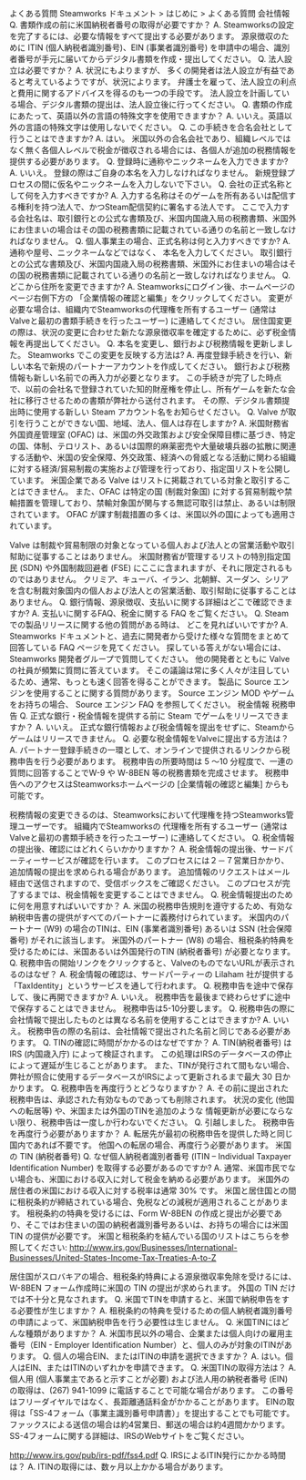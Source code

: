 よくある質問
Steamworks ドキュメント > はじめに > よくある質問
会社情報
Q. 書類作成の前に米国納税者番号の取得が必要ですか？
A. Steamworksの設定を完了するには、必要な情報をすべて提出する必要があります。 源泉徴収のために ITIN (個人納税者識別番号)、EIN (事業者識別番号) を申請中の場合、識別者番号が手元に届いてからデジタル書類を作成・提出してください。
Q. 法人設立は必要ですか？
A. 状況にもよりますが、 多くの開発者は法人設立が有益であると考えているようですが、状況によります。 弁護士を雇って、法人設立の利点と費用に関するアドバイスを得るのも一つの手段です。 法人設立を計画している場合、デジタル書類の提出は、法人設立後に行ってください。
Q. 書類の作成にあたって、英語以外の言語の特殊文字を使用できますか？
A. いいえ。英語以外の言語の特殊文字は使用しないでください。
Q. この手続きを合名会社として行うことはできますか?
A. はい。 米国以外の合名会社であり、組織レベルではなく無く各個人レベルで税金が徴収される場合には、各個人が追加の税務情報を提供する必要があります。
Q. 登録時に通称やニックネームを入力できますか?
A. いいえ。 登録の際はご自身の本名を入力しなければなりません。 新規登録プロセスの間に仮名やニックネームを入力しないで下さい。
Q. 会社の正式名称として何を入力すべきですか?
A. 入力する名称はそのゲームを所有あるいは配信する権利を持つ法人で、かつSteam配信契約に署名する法人です。 ここで入力する会社名は、取引銀行との公式な書類及び、米国内国歳入局の税務書類、米国外にお住まいの場合はその国の税務書類に記載されている通りの名前と一致しなければなりません。
Q. 個人事業主の場合、正式名称は何と入力すべきですか?
A. 通称や屋号、ニックネームなどではなく、 本名を入力してください。 取引銀行との公式な書類及び、米国内国歳入局の税務書類、米国外にお住まいの場合はその国の税務書類に記載されている通りの名前と一致しなければなりません。
Q. どこから住所を変更できますか?
A. Steamworksにログイン後、ホームページのページ右側下方の 「企業情報の確認と編集」をクリックしてください。 変更が必要な場合は、組織内でSteamworksの代理権を所有するユーザー (通常はValveと最初の書類手続きを行ったユーザー) に連絡してください。 居住国変更の際は、状況の変更に合わせた新たな源泉徴収率を確定するために、必ず税金情報を再提出してください。
Q. 本名を変更し、銀行および税務情報を更新しました。 Steamworks でこの変更を反映する方法は?
A. 再度登録手続きを行い、新しい本名で新規のパートナーアカウントを作成してください。 銀行および税務情報も新しい名前での再入力が必要となります。 この手続きが完了した時点で、以前の会社名で登録されていた知的財産権を停止し、所有ゲームを新たな会社に移行させるための書類が弊社から送付されます。 その際、デジタル書類提出時に使用する新しい Steam アカウント名をお知らせください。
Q. Valve が取引を行うことができない国、地域、法人、個人は存在しますか?
A. 米国財務省外国資産管理室 (OFAC) は、米国の外交政策および安全保障目標に基づき、特定の国、体制、テロリスト、あるいは国際的麻薬密売や大量破壊兵器の拡散に関連する活動や、米国の安全保障、外交政策、経済への脅威となる活動に関わる組織に対する経済/貿易制裁の実施および管理を行っており、指定国リストを公開しています。 米国企業である Valve はリストに掲載されている対象と取引することはできません。 また、OFAC は特定の国 (制裁対象国) に対する貿易制裁や禁輸措置を管理しており、禁輸対象国が関与する無認可取引は禁止、あるいは制限されています。 OFAC が課す制裁措置の多くは、米国以外の国によっても適用されています。

Valve は制裁や貿易制限の対象となっている個人および法人との営業活動や取引幇助に従事することはありません。 米国財務省が管理するリストの特別指定国民 (SDN) や外国制裁回避者 (FSE) にここに含まれますが、それに限定されるものではありません。 クリミア、キューバ、イラン、北朝鮮、スーダン、シリアを含む制裁対象国内の個人および法人との営業活動、取引幇助に従事することはありません。
Q. 銀行情報、源泉徴収、支払いに関する詳細はどこで確認できますか?
A. 支払いに関するFAQ、税金に関する FAQ をご覧ください。
Q. Steam での製品リリースに関する他の質問がある時は、 どこを見ればいいですか?
A. Steamworks ドキュメントと、過去に開発者から受けた様々な質問をまとめて回答している FAQ ページを見てください。 探している答えがない場合には、 Steamworks 開発者グループで質問してください。 他の開発者とともに Valve の社員が頻繁に質問に答えています。 そこの議論は常に多く人々が注目しているため、通常、もっとも速く回答を得ることができます。
製品に Source エンジンを使用することに関する質問があります。
Source エンジン MOD やゲームをお持ちの場合、 Source エンジン FAQ を参照してください。
税金情報
税務申告
Q. 正式な銀行・税金情報を提供する前に Steam でゲームをリリースできますか？
A. いいえ。 正式な銀行情報および税金情報を提出をせずに、Steamからゲームはリリースできません。
Q. 必要な税金情報をValveに提出する方法は？
A. パートナー登録手続きの一環として、オンラインで提供されるリンクから税務申告を行う必要があります。 税務申告の所要時間は 5 ～10 分程度で、一連の質問に回答することでW-9 や W-8BEN 等の税務書類を完成させます。 税務申告へのアクセスはSteamworksホームページの [企業情報の確認と編集] からも可能です。 

税務情報の変更できるのは、Steamworksにおいて代理権を持つSteamworks管理ユーザーです。 組織内でSteamworksの 代理権を所有するユーザー (通常はValveと最初の書類手続きを行ったユーザー) に連絡してください。
Q. 税金情報の提出後、確認にはどれくらいかかりますか？
A. 税金情報の提出後、サードパーティーサービスが確認を行います。 このプロセスには２－７営業日かかり、追加情報の提出を求められる場合があります。 追加情報のリクエストはメール経由で送信されますので、受信ボックスをご確認ください。 このプロセスが完了するまでは、税金情報を変更することはできません。
Q. 税金情報提出のために何を用意すればいいですか？
A. 米国の税務申告規則を遵守するため、有効な納税申告書の提供がすべてのパートナーに義務付けられています。 米国内のパートナー (W9) の場合のTINは、EIN (事業者識別番号) あるいは SSN (社会保障番号) がそれに該当します。 米国外のパートナー (W8) の場合、租税条約特典を受けるためには、米国あるいは外国発行のTIN (納税者番号) が必要となります。
Q. 税務申告の開始リンクをクリックすると、ValveのものでないURLが表示されるのはなぜ？
A. 税金情報の確認は、サードパーティーの Lilaham 社が提供する「TaxIdentity」というサービスを通して行われます。
Q. 税務申告を途中で保存して、後に再開できますか?
A. いいえ。 税務申告を最後まで終わらせずに途中で保存することはできません。 税務申告は5-10分要します。
Q. 税務申告の際に会社情報で提出したものとは異なる名前を使用することはできますか?
A. いいえ。 税務申告の際の名前は、会社情報で提出された名前と同じである必要があります。
Q. TINの確認に時間がかかるのはなぜですか？
A. TIN(納税者番号) はIRS (内国歳入庁) によって検証されます。 この処理はIRSのデータベースの停止によって遅延が生じることがあります。 また、TINが発行されて間もない場合、弊社が照合に使用するデータベースがIRSによって更新されるまで最大 30 日かかります。
Q. 税務申告を再度行うとどうなりますか？
A. その前に提出された税務申告は、承認された有効なものであっても削除されます。 状況の変化 (他国への転居等) や、米国または外国のTINを追加のような 情報更新が必要にならない限り、税務申告は一度しか行わないでください。
Q. 引越しました。 税務申告を再度行う必要がありますか？
A. 転居先が最初の税務申告を提供した時と同じ国内であれば不要です。 他国への転居の場合、再度行う必要があります。
米国の TIN (納税者番号)
Q. なぜ個人納税者識別者番号 (ITIN – Individual Taxpayer Identification Number) を取得する必要があるのですか?
A. 通常、米国市民でない場合も、米国における収入に対して税金を納める必要があります。 米国外の居住者の米国における収入に対する税率は通常 30% です。 米国と居住国との間に租税条約が締結されている場合、免税などの減税が適用されることがあります。 租税条約の特典を受けるには、Form W-8BEN の作成と提出が必要であり、そこではお住まいの国の納税者識別番号あるいは、お持ちの場合には米国 TIN の提供が必要です。 米国と租税条約を結んでいる国のリストはこちらを参照してください:
http://www.irs.gov/Businesses/International-Businesses/United-States-Income-Tax-Treaties-A-to-Z

居住国がスロバキアの場合、租税条約特典による源泉徴収率免除を受けるには、W-8BEN フォーム作成時に米国の TIN の提出が求められます。 外国の TIN だけでは不十分と見なされます。
Q. 米国でTINを申請すると、米国で納税申告をする必要性が生じますか？
A. 租税条約の特典を受けるための個人納税者識別番号の申請によって、米国納税申告を行う必要性は生じません。
Q. 米国TINにはどんな種類がありますか？
A. 米国市民以外の場合、企業または個人向けの雇用主番号（EIN - Employer Identification Number）と、個人のみが対象のITINがあります。
Q. 個人の場合EIN、またはITINの申請を選択できますか？
A. はい。個人はEIN、またはITINのいずれかを申請できます。
Q. 米国TINの取得方法は？
A. 個人用 (個人事業主であると示すことが必要) および法人用の納税者番号 (EIN) の取得は、(267) 941-1099 に電話することで可能な場合があります。 この番号はフリーダイヤルではなく、長距離通話料金がかかることがあります。 EINの取得は「SS-4フォーム（事業主識別番号申請書）」を提出することでも可能です。ファックスによる送信の場合は約4営業日、郵送の場合は約4週間かかります。 SS-4フォームに関する詳細は、IRSのWebサイトをご覧ください。

http://www.irs.gov/pub/irs-pdf/fss4.pdf
Q. IRSによるITIN発行にかかる時間は？
A. ITINの取得には、数ヶ月以上かかる場合があります。